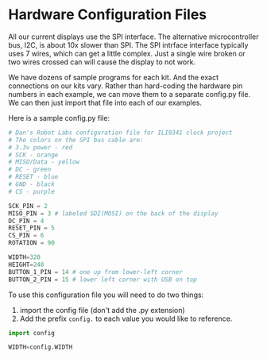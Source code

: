 # Hardware Configuration Files

All our current displays use the SPI interface.  The
alternative microcontroller bus, I2C, is about 10x
slower than SPI.  The SPI intrface
interface typically uses 7 wires, which can get
a little complex.  Just a single wire broken or two wires crossed can
will cause the display to not work.

We have dozens of sample programs for each kit.  And the exact
connections on our kits vary.  Rather than hard-coding the
hardware pin numbers in each example, we can move them
to a separate config.py file.  We can then just import
that file into each of our examples.

Here is a sample config.py file:

```py
# Dan's Robot Labs configuration file for ILI9341 clock project
# The colors on the SPI bus cable are:
# 3.3v power - red
# SCK - orange
# MISO/Data - yellow
# DC - green
# RESET - blue
# GND - black
# CS - purple

SCK_PIN = 2
MISO_PIN = 3 # labeled SDI(MOSI) on the back of the display
DC_PIN = 4
RESET_PIN = 5
CS_PIN = 6
ROTATION = 90

WIDTH=320
HEIGHT=240
BUTTON_1_PIN = 14 # one up from lower-left corner
BUTTON_2_PIN = 15 # lower left corner with USB on top
```

To use this configuration file you will need to do two things:

1. import the config file (don't add the .py extension)
2. Add the prefix ```config.``` to each value you would like
to reference.

```py
import config

WIDTH=config.WIDTH
```